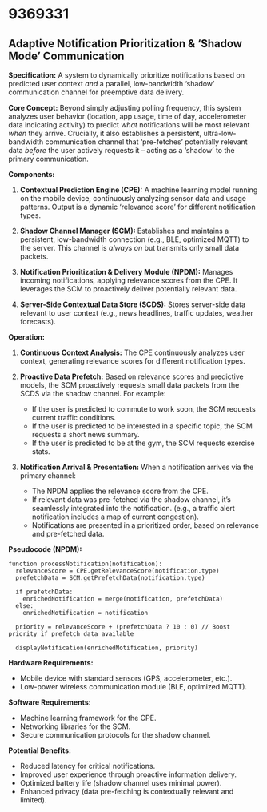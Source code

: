# 9369331

## Adaptive Notification Prioritization & ‘Shadow Mode’ Communication

**Specification:** A system to dynamically prioritize notifications based on predicted user context *and* a parallel, low-bandwidth ‘shadow’ communication channel for preemptive data delivery.

**Core Concept:** Beyond simply adjusting polling frequency, this system analyzes user behavior (location, app usage, time of day, accelerometer data indicating activity) to predict *what* notifications will be most relevant *when* they arrive. Crucially, it also establishes a persistent, ultra-low-bandwidth communication channel that ‘pre-fetches’ potentially relevant data *before* the user actively requests it – acting as a ‘shadow’ to the primary communication.

**Components:**

1.  **Contextual Prediction Engine (CPE):**  A machine learning model running on the mobile device, continuously analyzing sensor data and usage patterns. Output is a dynamic ‘relevance score’ for different notification types.

2.  **Shadow Channel Manager (SCM):** Establishes and maintains a persistent, low-bandwidth connection (e.g., BLE, optimized MQTT) to the server. This channel is *always on* but transmits only small data packets.

3.  **Notification Prioritization & Delivery Module (NPDM):** Manages incoming notifications, applying relevance scores from the CPE. It leverages the SCM to proactively deliver potentially relevant data.

4.  **Server-Side Contextual Data Store (SCDS):** Stores server-side data relevant to user context (e.g., news headlines, traffic updates, weather forecasts).

**Operation:**

1.  **Continuous Context Analysis:** The CPE continuously analyzes user context, generating relevance scores for different notification types.

2.  **Proactive Data Prefetch:**  Based on relevance scores and predictive models, the SCM proactively requests small data packets from the SCDS via the shadow channel. For example:
    *   If the user is predicted to commute to work soon, the SCM requests current traffic conditions.
    *   If the user is predicted to be interested in a specific topic, the SCM requests a short news summary.
    *   If the user is predicted to be at the gym, the SCM requests exercise stats.

3.  **Notification Arrival & Presentation:** When a notification arrives via the primary channel:
    *   The NPDM applies the relevance score from the CPE.
    *   If relevant data was pre-fetched via the shadow channel, it’s seamlessly integrated into the notification. (e.g., a traffic alert notification includes a map of current congestion).
    *   Notifications are presented in a prioritized order, based on relevance and pre-fetched data.

**Pseudocode (NPDM):**

```
function processNotification(notification):
  relevanceScore = CPE.getRelevanceScore(notification.type)
  prefetchData = SCM.getPrefetchData(notification.type)

  if prefetchData:
    enrichedNotification = merge(notification, prefetchData)
  else:
    enrichedNotification = notification

  priority = relevanceScore + (prefetchData ? 10 : 0) // Boost priority if prefetch data available

  displayNotification(enrichedNotification, priority)
```

**Hardware Requirements:**

*   Mobile device with standard sensors (GPS, accelerometer, etc.).
*   Low-power wireless communication module (BLE, optimized MQTT).

**Software Requirements:**

*   Machine learning framework for the CPE.
*   Networking libraries for the SCM.
*   Secure communication protocols for the shadow channel.

**Potential Benefits:**

*   Reduced latency for critical notifications.
*   Improved user experience through proactive information delivery.
*   Optimized battery life (shadow channel uses minimal power).
*   Enhanced privacy (data pre-fetching is contextually relevant and limited).